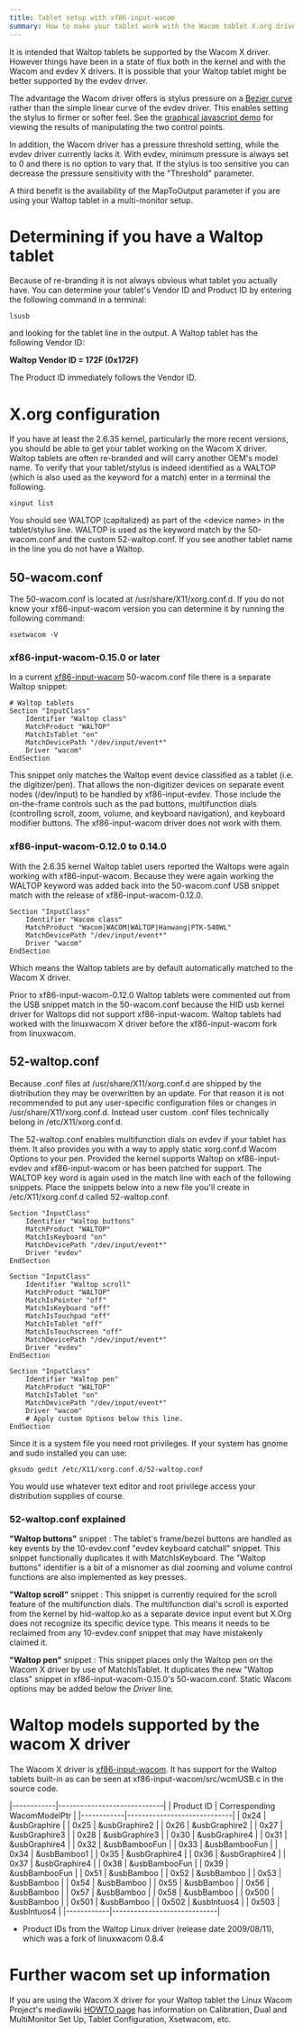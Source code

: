 ```yaml
---
title: Tablet setup with xf86-input-wacom
summary: How to make your tablet work with the Wacom tablet X.org driver
---
```

It is intended that Waltop tablets be supported by the Wacom X driver.
However things have been in a state of flux both in the kernel and with
the Wacom and evdev X drivers. It is possible that your Waltop tablet
might be better supported by the evdev driver.

The advantage the Wacom driver offers is stylus pressure on a [Bezier
curve](http://en.wikipedia.org/wiki/B%C3%A9zier_curve) rather than the
simple linear curve of the evdev driver. This enables setting the stylus
to firmer or softer feel. See the [graphical javascript
demo](http://linuxwacom.sourceforge.net/misc/bezier.html) for viewing
the results of manipulating the two control points.

In addition, the Wacom driver has a pressure threshold setting, while
the evdev driver currently lacks it. With evdev, minimum pressure is
always set to 0 and there is no option to vary that. If the stylus is
too sensitive you can decrease the pressure sensitivity with the
"Threshold" parameter.

A third benefit is the availability of the MapToOutput parameter if you
are using your Waltop tablet in a multi-monitor setup.

Determining if you have a Waltop tablet
=======================================

Because of re-branding it is not always obvious what tablet you actually
have. You can determine your tablet's Vendor ID and Product ID by
entering the following command in a terminal:

    lsusb

and looking for the tablet line in the output. A Waltop tablet has the
following Vendor ID:

**Waltop Vendor ID = 172F (0x172F)**

The Product ID immediately follows the Vendor ID.

X.org configuration
===================

If you have at least the 2.6.35 kernel, particularly the more recent
versions, you should be able to get your tablet working on the Wacom X
driver. Waltop tablets are often re-branded and will carry another OEM's
model name. To verify that your tablet/stylus is indeed identified as a
WALTOP (which is also used as the keyword for a match) enter in a
terminal the following.

    xinput list

You should see WALTOP (capitalized) as part of the \<device name\> in the
tablet/stylus line. WALTOP is used as the keyword match by the 50-wacom.conf
and the custom 52-waltop.conf. If you see another tablet name in the line you
do not have a Waltop.

50-wacom.conf
-------------

The 50-wacom.conf is located at /usr/share/X11/xorg.conf.d. If you do
not know your xf86-input-wacom version you can determine it by running
the following command:

    xsetwacom -V

### xf86-input-wacom-0.15.0 or later

In a current
[xf86-input-wacom](http://linuxwacom.sourceforge.net/wiki/index.php/Xf86-input-wacom)
50-wacom.conf file there is a separate Waltop snippet:

    # Waltop tablets
    Section "InputClass"
        Identifier "Waltop class"
        MatchProduct "WALTOP"
        MatchIsTablet "on"
        MatchDevicePath "/dev/input/event*"
        Driver "wacom"
    EndSection

This snippet only matches the Waltop event device
classified as a tablet (i.e. the digitizer/pen). That allows the
non-digitizer devices on separate event nodes (/dev/input) to be handled
by xf86-input-evdev. Those include the on-the-frame controls such as the
pad buttons, multifunction dials (controlling scroll, zoom, volume, and
keyboard navigation), and keyboard modifier buttons. The
xf86-input-wacom driver does not work with them.

### xf86-input-wacom-0.12.0 to 0.14.0

With the 2.6.35 kernel Waltop tablet users reported the Waltops were
again working with xf86-input-wacom. Because they were again working the
WALTOP keyword was added back into the 50-wacom.conf USB snippet match
with the release of xf86-input-wacom-0.12.0.

    Section "InputClass"
        Identifier "Wacom class"
        MatchProduct "Wacom|WACOM|WALTOP|Hanwang|PTK-540WL"
        MatchDevicePath "/dev/input/event*"
        Driver "wacom"
    EndSection

Which means the Waltop tablets are by default
automatically matched to the Wacom X driver.

Prior to xf86-input-wacom-0.12.0 Waltop tablets were commented out from
the USB snippet match in the 50-wacom.conf because the HID usb kernel
driver for Waltops did not support xf86-input-wacom. Waltop tablets had
worked with the linuxwacom X driver before the xf86-input-wacom fork
from linuxwacom.

52-waltop.conf
--------------

Because .conf files at /usr/share/X11/xorg.conf.d are shipped by the
distribution they may be overwritten by an update. For that reason it is
not recommended to put any user-specific configuration files or changes
in /usr/share/X11/xorg.conf.d. Instead user custom .conf files
technically belong in /etc/X11/xorg.conf.d.

The 52-waltop.conf enables multifunction dials on evdev if your tablet
has them. It also provides you with a way to apply static xorg.conf.d
Wacom Options to your pen. Provided the kernel supports Waltop on
xf86-input-evdev and xf86-input-wacom or has been patched for support.
The WALTOP key word is again used in the match line with each of the
following snippets. Place the snippets below into a new file you'll
create in /etc/X11/xorg.conf.d called 52-waltop.conf.

    Section "InputClass"
        Identifier "Waltop buttons"
        MatchProduct "WALTOP"
        MatchIsKeyboard "on"
        MatchDevicePath "/dev/input/event*"
        Driver "evdev"
    EndSection

    Section "InputClass"
        Identifier "Waltop scroll"
        MatchProduct "WALTOP"
        MatchIsPointer "off"
        MatchIsKeyboard "off"
        MatchIsTouchpad "off"
        MatchIsTablet "off"
        MatchIsTouchscreen "off"
        MatchDevicePath "/dev/input/event*"
        Driver "evdev"
    EndSection

    Section "InputClass"
        Identifier "Waltop pen"
        MatchProduct "WALTOP"
        MatchIsTablet "on"
        MatchDevicePath "/dev/input/event*"
        Driver "wacom"
        # Apply custom Options below this line.
    EndSection

Since it is a system file you need root privileges.
If your system has gnome and sudo installed you can use:

    gksudo gedit /etc/X11/xorg.conf.d/52-waltop.conf

You would use whatever text editor and root privilege access your distribution
supplies of course.

### 52-waltop.conf explained

**"Waltop buttons"** snippet
:   The tablet's frame/bezel buttons are handled as key events by
    the 10-evdev.conf "evdev keyboard catchall" snippet. This
    snippet functionally duplicates it with MatchIsKeyboard. The
    "Waltop buttons" identifier is a bit of a misnomer as dial
    zooming and volume control functions are also implemented as key
    presses.

**"Waltop scroll"** snippet
:   This snippet is currently required for the scroll feature of the
    multifunction dials. The multifunction dial's scroll is exported
    from the kernel by hid-waltop.ko as a separate device input
    event but X.Org does not recognize its specific device type.
    This means it needs to be reclaimed from any 10-evdev.conf
    snippet that may have mistakenly claimed it.

**"Waltop pen"** snippet
:   This snippet places only the Waltop pen on the Wacom X driver by
    use of MatchIsTablet. It duplicates the new "Waltop class"
    snippet in xf86-input-wacom-0.15.0's 50-wacom.conf. Static Wacom
    options may be added below the *Driver* line.

Waltop models supported by the wacom X driver
=============================================

The Wacom X driver is
[xf86-input-wacom](http://linuxwacom.sourceforge.net/wiki/index.php/Xf86-input-wacom).
It has support for the Waltop tablets built-in as can be seen at
xf86-input-wacom/src/wcmUSB.c in the source code.

|------------|-----------------------------|
| Product ID | Corresponding WacomModelPtr |
|------------|-----------------------------|
| 0x24       | &usbGraphire                |
| 0x25       | &usbGraphire2               |
| 0x26       | &usbGraphire2               |
| 0x27       | &usbGraphire3               |
| 0x28       | &usbGraphire3               |
| 0x30       | &usbGraphire4               |
| 0x31       | &usbGraphire4               |
| 0x32       | &usbBambooFun               |
| 0x33       | &usbBambooFun               |
| 0x34       | &usbBamboo1                 |
| 0x35       | &usbGraphire4               |
| 0x36       | &usbGraphire4               |
| 0x37       | &usbGraphire4               |
| 0x38       | &usbBambooFun               |
| 0x39       | &usbBambooFun               |
| 0x51       | &usbBamboo                  |
| 0x52       | &usbBamboo                  |
| 0x53       | &usbBamboo                  |
| 0x54       | &usbBamboo                  |
| 0x55       | &usbBamboo                  |
| 0x56       | &usbBamboo                  |
| 0x57       | &usbBamboo                  |
| 0x58       | &usbBamboo                  |
| 0x500      | &usbBamboo                  |
| 0x501      | &usbBamboo                  |
| 0x502      | &usbIntuos4                 |
| 0x503      | &usbIntuos4                 |
|------------|-----------------------------|

- Product IDs from the Waltop Linux driver (release date 2009/08/11),
  which was a fork of linuxwacom 0.8.4

Further wacom set up information
================================

If you are using the Wacom X driver for your Waltop tablet the Linux
Wacom Project's mediawiki [HOWTO
page](http://linuxwacom.sourceforge.net/wiki/index.php/Category:HOWTO)
has information on Calibration, Dual and MultiMonitor Set Up, Tablet
Configuration, Xsetwacom, etc.

